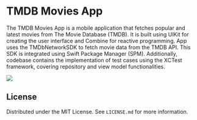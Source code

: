 # TMDB Movies App

The TMDB Movies App is a mobile application that fetches popular and latest movies from The Movie Database (TMDB). It is built using UIKit for creating the user interface and Combine for reactive programming. App uses the TMDbNetworkSDK to fetch movie data from the TMDB API. This SDK is integrated using Swift Package Manager (SPM). Additionally, codebase contains the implementation of test cases using the XCTest framework, covering repository and view model functionalities.


![](https://github.com/pradeepgian/TMDbMoviesApp/blob/main/TMDbMoviesApp.gif)

## License
Distributed under the MIT License. See `LICENSE.md` for more information.

